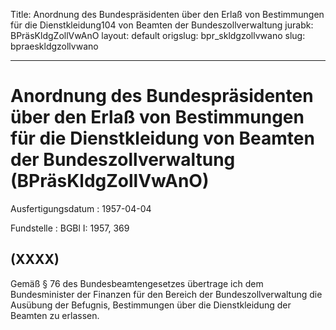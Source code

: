 Title: Anordnung des Bundespräsidenten über den Erlaß von Bestimmungen für die Dienstkleidung104
  von Beamten der Bundeszollverwaltung
jurabk: BPräsKldgZollVwAnO
layout: default
origslug: bpr_skldgzollvwano
slug: bpraeskldgzollvwano

---

# Anordnung des Bundespräsidenten über den Erlaß von Bestimmungen für die Dienstkleidung von Beamten der Bundeszollverwaltung (BPräsKldgZollVwAnO)

Ausfertigungsdatum
:   1957-04-04

Fundstelle
:   BGBl I: 1957, 369



## (XXXX)

Gemäß § 76 des Bundesbeamtengesetzes übertrage ich dem Bundesminister
der Finanzen für den Bereich der Bundeszollverwaltung die Ausübung der
Befugnis, Bestimmungen über die Dienstkleidung der Beamten zu
erlassen.

